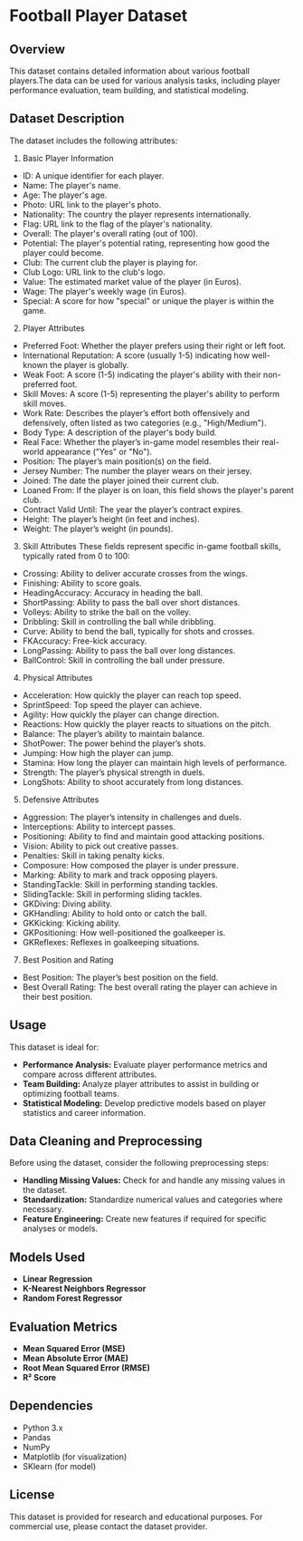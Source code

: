 # Football Player Dataset

## Overview
This dataset contains detailed information about various football players.The data can be used for various analysis tasks, including player performance evaluation, team building, and statistical modeling.

## Dataset Description
The dataset includes the following attributes:
1. Basic Player Information
 - ID: A unique identifier for each player.
 - Name: The player's name.
 - Age: The player's age.
 - Photo: URL link to the player's photo.
 - Nationality: The country the player represents internationally.
 - Flag: URL link to the flag of the player's nationality.
 - Overall: The player's overall rating (out of 100).
 - Potential: The player's potential rating, representing how good the player could become.
 - Club: The current club the player is playing for.
 - Club Logo: URL link to the club's logo.
 - Value: The estimated market value of the player (in Euros).
 - Wage: The player's weekly wage (in Euros).
 - Special: A score for how "special" or unique the player is within the game.
2. Player Attributes
 - Preferred Foot: Whether the player prefers using their right or left foot.
 - International Reputation: A score (usually 1-5) indicating how well-known the player is globally.
 - Weak Foot: A score (1-5) indicating the player's ability with their non-preferred foot.
 - Skill Moves: A score (1-5) representing the player's ability to perform skill moves.
 - Work Rate: Describes the player’s effort both offensively and defensively, often listed as two categories (e.g., "High/Medium").
 - Body Type: A description of the player's body build.
 - Real Face: Whether the player’s in-game model resembles their real-world appearance ("Yes" or "No").
 - Position: The player’s main position(s) on the field.
 - Jersey Number: The number the player wears on their jersey.
 - Joined: The date the player joined their current club.
 - Loaned From: If the player is on loan, this field shows the player's parent club.
 - Contract Valid Until: The year the player’s contract expires.
 - Height: The player’s height (in feet and inches).
 - Weight: The player’s weight (in pounds).
3. Skill Attributes
These fields represent specific in-game football skills, typically rated from 0 to 100:

 - Crossing: Ability to deliver accurate crosses from the wings.
 - Finishing: Ability to score goals.
 - HeadingAccuracy: Accuracy in heading the ball.
 - ShortPassing: Ability to pass the ball over short distances.
 - Volleys: Ability to strike the ball on the volley.
 - Dribbling: Skill in controlling the ball while dribbling.
 - Curve: Ability to bend the ball, typically for shots and crosses.
 - FKAccuracy: Free-kick accuracy.
 - LongPassing: Ability to pass the ball over long distances.
 - BallControl: Skill in controlling the ball under pressure.
4. Physical Attributes
 - Acceleration: How quickly the player can reach top speed.
 - SprintSpeed: Top speed the player can achieve.
 - Agility: How quickly the player can change direction.
 - Reactions: How quickly the player reacts to situations on the pitch.
 - Balance: The player’s ability to maintain balance.
 - ShotPower: The power behind the player’s shots.
 - Jumping: How high the player can jump.
 - Stamina: How long the player can maintain high levels of performance.
 - Strength: The player’s physical strength in duels.
 - LongShots: Ability to shoot accurately from long distances.
5. Defensive Attributes
 - Aggression: The player’s intensity in challenges and duels.
 - Interceptions: Ability to intercept passes.
 - Positioning: Ability to find and maintain good attacking positions.
 - Vision: Ability to pick out creative passes.
 - Penalties: Skill in taking penalty kicks.
 - Composure: How composed the player is under pressure.
 - Marking: Ability to mark and track opposing players.
 - StandingTackle: Skill in performing standing tackles.
 - SlidingTackle: Skill in performing sliding tackles.
 - GKDiving: Diving ability.
 - GKHandling: Ability to hold onto or catch the ball.
 - GKKicking: Kicking ability.
 - GKPositioning: How well-positioned the goalkeeper is.
 - GKReflexes: Reflexes in goalkeeping situations.
7. Best Position and Rating
 - Best Position: The player’s best position on the field.
 - Best Overall Rating: The best overall rating the player can achieve in their best position.

## Usage
This dataset is ideal for:

- **Performance Analysis:** Evaluate player performance metrics and compare across different attributes.
- **Team Building:** Analyze player attributes to assist in building or optimizing football teams.
- **Statistical Modeling:** Develop predictive models based on player statistics and career information.

## Data Cleaning and Preprocessing
Before using the dataset, consider the following preprocessing steps:

- **Handling Missing Values:** Check for and handle any missing values in the dataset.
- **Standardization:** Standardize numerical values and categories where necessary.
- **Feature Engineering:** Create new features if required for specific analyses or models.


## Models Used
- **Linear Regression**
- **K-Nearest Neighbors Regressor**
- **Random Forest Regressor**

## Evaluation Metrics
- **Mean Squared Error (MSE)**
- **Mean Absolute Error (MAE)**
- **Root Mean Squared Error (RMSE)**
- **R² Score**

## Dependencies
- Python 3.x
- Pandas
- NumPy
- Matplotlib (for visualization)
- SKlearn (for model)

## License
This dataset is provided for research and educational purposes. For commercial use, please contact the dataset provider.
